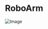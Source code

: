 # RoboArm

![Image](https://github.com/user-attachments/assets/2c7ac54d-703a-4f33-bccb-d7cf10255da3)
